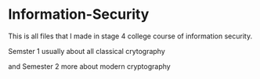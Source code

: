 # Information-Security
This is all files that I made in stage 4 college course of information security.
<p>Semster 1 usually about all classical crytography</p>
<p>and Semester 2 more about modern cryptography</p>
